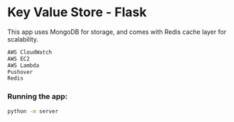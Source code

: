 # Key Value Store - Flask

This app uses MongoDB for storage, and comes with Redis cache layer for scalability.

```bash
AWS CloudWatch
AWS EC2
AWS Lambda
Pushover
Redis
```

### Running the app:
```bash
python -m server
```
